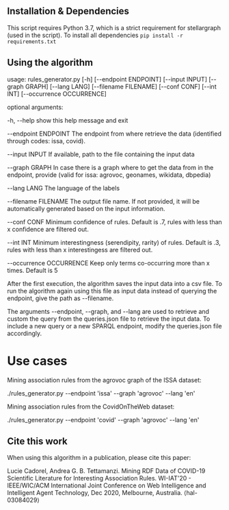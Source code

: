 
## Installation & Dependencies 
This script requires Python 3.7, which is a strict requirement for stellargraph (used in the script).
To install all dependencies `pip install -r requirements.txt`

## Using the algorithm

usage: rules_generator.py [-h] [--endpoint ENDPOINT] [--input INPUT]
                          [--graph GRAPH] [--lang LANG] [--filename FILENAME]
                          [--conf CONF] [--int INT] [--occurrence OCCURRENCE]

optional arguments:

  -h, --help            show this help message and exit
  
  --endpoint ENDPOINT   The endpoint from where retrieve the data (identified
                        through codes: issa, covid).
  
  --input INPUT         If available, path to the file containing the input
                        data
  
  --graph GRAPH         In case there is a graph where to get the data from in
                        the endpoint, provide (valid for issa: agrovoc,
                        geonames, wikidata, dbpedia)
  
  --lang LANG           The language of the labels
  
  --filename FILENAME   The output file name. If not provided, it will be
                        automatically generated based on the input
                        information.
  
  --conf CONF           Minimum confidence of rules. Default is .7, rules with
                        less than x confidence are filtered out.
  
  --int INT             Minimum interestingness (serendipity, rarity) of
                        rules. Default is .3, rules with less than x
                        interestingess are filtered out.
  
  --occurrence OCCURRENCE
                        Keep only terms co-occurring more than x times.
                        Default is 5

After the first execution, the algorithm saves the input data into a csv file. To run the algorithm again using this file as input data instead of querying the endpoint, give the path as --filename.

The arguments --endpoint, --graph, and --lang are used to retrieve and custom the query from the queries.json file to retrieve the input data. To include a new query or a new SPARQL endpoint, modify the queries.json file accordingly.

# Use cases
Mining association rules from the agrovoc graph of the ISSA dataset:

./rules_generator.py --endpoint 'issa' --graph 'agrovoc' --lang 'en' 

Mining association rules from the CovidOnTheWeb dataset:

./rules_generator.py --endpoint 'covid' --graph 'agrovoc' --lang 'en' 

## Cite this work

When using this algorithm in a publication, please cite this paper:

Lucie Cadorel, Andrea G. B. Tettamanzi. Mining RDF Data of COVID-19 Scientific Literature for Interesting Association Rules. WI-IAT'20 - IEEE/WIC/ACM International Joint Conference on Web Intelligence and Intelligent Agent Technology, Dec 2020, Melbourne, Australia. ⟨hal-03084029⟩
